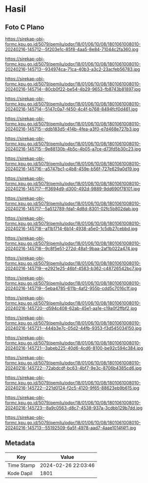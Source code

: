 # Hasil

## Foto C Plano

https://sirekap-obj-formc.kpu.go.id/5079/pemilu/pdpr/18/01/06/10/08/1801061008010-20240216-145712--5f203e1c-85f8-4aa5-8e84-71044c2fa360.jpg

https://sirekap-obj-formc.kpu.go.id/5079/pemilu/pdpr/18/01/06/10/08/1801061008010-20240216-145713--934974ca-71ca-40b3-a3c2-23acfeb56783.jpg

https://sirekap-obj-formc.kpu.go.id/5079/pemilu/pdpr/18/01/06/10/08/1801061008010-20240216-145714--80cb0f22-be54-4b29-9653-fb8743b81897.jpg

https://sirekap-obj-formc.kpu.go.id/5079/pemilu/pdpr/18/01/06/10/08/1801061008010-20240216-145714--5147c0a7-f450-4c4f-b768-8494fcf0d461.jpg

https://sirekap-obj-formc.kpu.go.id/5079/pemilu/pdpr/18/01/06/10/08/1801061008010-20240216-145715--ddb183d5-414b-4fea-a3f0-e7d468e727b3.jpg

https://sirekap-obj-formc.kpu.go.id/5079/pemilu/pdpr/18/01/06/10/08/1801061008010-20240216-145715--9e88130b-4b5c-4b05-a7ce-d73fd5b30c23.jpg

https://sirekap-obj-formc.kpu.go.id/5079/pemilu/pdpr/18/01/06/10/08/1801061008010-20240216-145716--a5747bc1-c4b8-459e-b56f-727e629a0d19.jpg

https://sirekap-obj-formc.kpu.go.id/5079/pemilu/pdpr/18/01/06/10/08/1801061008010-20240216-145717--ff3694d9-d300-492d-9889-9dd690f78101.jpg

https://sirekap-obj-formc.kpu.go.id/5079/pemilu/pdpr/18/01/06/10/08/1801061008010-20240216-145717--5a512789-fda1-4d8d-8301-02fc5b802dab.jpg

https://sirekap-obj-formc.kpu.go.id/5079/pemilu/pdpr/18/01/06/10/08/1801061008010-20240216-145718--a11b1714-6b14-4938-a5e0-1c5db27cebbd.jpg

https://sirekap-obj-formc.kpu.go.id/5079/pemilu/pdpr/18/01/06/10/08/1801061008010-20240216-145718--9c8f5e51-272d-48a1-9baa-2af1b022a474.jpg

https://sirekap-obj-formc.kpu.go.id/5079/pemilu/pdpr/18/01/06/10/08/1801061008010-20240216-145719--e2921e25-46bf-4583-b362-c48726542bc7.jpg

https://sirekap-obj-formc.kpu.go.id/5079/pemilu/pdpr/18/01/06/10/08/1801061008010-20240216-145719--5eba4785-611b-4af2-955b-cdd5c7016c1f.jpg

https://sirekap-obj-formc.kpu.go.id/5079/pemilu/pdpr/18/01/06/10/08/1801061008010-20240216-145720--d594c408-62ab-45e1-aa1e-c19a0f2ffbf2.jpg

https://sirekap-obj-formc.kpu.go.id/5079/pemilu/pdpr/18/01/06/10/08/1801061008010-20240216-145721--444b3e7c-05d2-44fb-9353-f3d545034150.jpg

https://sirekap-obj-formc.kpu.go.id/5079/pemilu/pdpr/18/01/06/10/08/1801061008010-20240216-145721--3abeb225-40d6-4cd6-8100-be92c594c384.jpg

https://sirekap-obj-formc.kpu.go.id/5079/pemilu/pdpr/18/01/06/10/08/1801061008010-20240216-145722--72abdcdf-bc63-4bf7-9e3c-8706b4385cd6.jpg

https://sirekap-obj-formc.kpu.go.id/5079/pemilu/pdpr/18/01/06/10/08/1801061008010-20240216-145722--221d0124-f2c5-4120-9f65-88623eb9b615.jpg

https://sirekap-obj-formc.kpu.go.id/5079/pemilu/pdpr/18/01/06/10/08/1801061008010-20240216-145723--8a9c0563-d8c7-4538-937a-3cdbb129b7dd.jpg

https://sirekap-obj-formc.kpu.go.id/5079/pemilu/pdpr/18/01/06/10/08/1801061008010-20240216-145713--55192509-6a5f-4978-aad7-4aae1014f4f1.jpg


## Metadata

| Key        | Value               |
| ---------- | ------------------- |
| Time Stamp | 2024-02-26 22:03:46 |
| Kode Dapil | 1801                |



